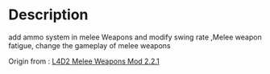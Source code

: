 # Description

add ammo system in melee Weapons and modify swing rate ,Melee weapon fatigue, change the gameplay of melee weapons

Origin from : [L4D2 Melee Weapons Mod 2.2.1](https://forums.alliedmods.net/showthread.php?t=123816)
